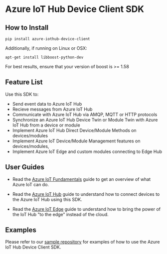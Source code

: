 # Azure IoT Hub Device Client SDK

## How to Install

```
pip install azure-iothub-device-client
```

Additionally, if running on Linux or OSX:

```
apt-get install libboost-python-dev
```

For best results, ensure that your version of boost is >= 1.58

## Feature List

Use this SDK to:

* Send event data to Azure IoT Hub
* Recieve messages from Azure IoT Hub
* Communicate with Azure IoT Hub via AMQP, MQTT or HTTP protocols
* Synchronize an Azure IoT Hub Device Twin or Module Twin with Azure IoT Hub from a device or module
* Implement Azure IoT Hub Direct Device/Module Methods on devices/modules
* Implement Azure IoT Device/Module Management features on devices/modules,
* Implement Azure IoT Edge and custom modules connecting to Edge Hub

## User Guides
* Read the [Azure IoT Fundamentals][Azure IoT Fundamentals] guide to get an overview of what Azure IoT can do.

* Read the [Azure IoT Hub][Azure IoT Hub Documentation] guide to understand how to connect devices to the Azure IoT Hub using this SDK.

* Read the [Azure IoT Edge][Azure IoT Edge] guide to understand how to bring the power of the IoT Hub "to the edge" instead of the cloud.

## Examples

Please refer to our [sample repository][Python Device SDK Sample Repository] for examples of how to use the Azure IoT Hub Device Client SDK.


[Azure IoT Fundamentals]: https://docs.microsoft.com/en-us/azure/iot-fundamentals/
[Azure IoT Hub Documentation]: https://docs.microsoft.com/en-us/azure/iot-hub/
[Azure IoT Edge]:
https://docs.microsoft.com/en-us/azure/iot-edge/
[Python Device SDK Sample Repository]: https://github.com/Azure/azure-iot-sdk-python/tree/master/device/samples